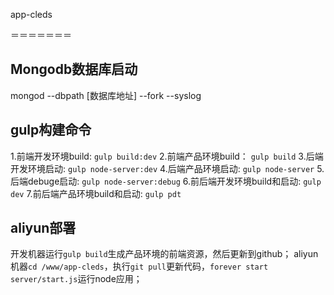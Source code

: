 app-cleds

＝＝＝＝＝＝＝

## Mongodb数据库启动
mongod --dbpath [数据库地址] --fork --syslog

## gulp构建命令
1.前端开发环境build: `gulp build:dev`
2.前端产品环境build： `gulp build`
3.后端开发环境启动: `gulp node-server:dev`
4.后端产品环境启动: `gulp node-server`
5.后端debuge启动: `gulp node-server:debug`
6.前后端开发环境build和启动: `gulp dev`
7.前后端产品环境build和启动: `gulp pdt`

## aliyun部署
开发机器运行`gulp build`生成产品环境的前端资源，然后更新到github；
aliyun机器`cd /www/app-cleds`，执行`git pull`更新代码，`forever start server/start.js`运行node应用；
